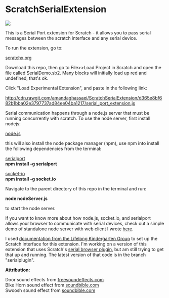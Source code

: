 # ScratchSerialExtension

<img src="https://github.com/amandaghassaei/ScratchSerialExtension/raw/master/screenshot.png" />

This is a Serial Port extension for Scratch - it allows you to pass serial messages between the scratch interface and any serial device.

To run the extension, go to:

<a href="http://scratchx.org/#scratch" target="_blank">scratchx.org</a>

Download this repo, then go to File>>Load Project in Scratch and open the file called SerialDemo.sb2.
Many blocks will initially load up red and undefined, that's ok.

Click "Load Experimental Extension", and paste in the following link:

<a href="http://cdn.rawgit.com/amandaghassaei/ScratchSerialExtension/d365e8bf682b1bba02e3797737ad84ee04ba1217/serial_port_extension.js">
http://cdn.rawgit.com/amandaghassaei/ScratchSerialExtension/d365e8bf682b1bba02e3797737ad84ee04ba1217/serial_port_extension.js</a>

Serial communication happens through a node.js server that must be running concurrently with scratch.
To use the node server, first install nodejs:

<a href="https://nodejs.org/en/download/">node.js</a>

this will also install the node package manager (npm), use npm into install the following dependencies from the terminal:

<a href="https://www.npmjs.com/package/serialport">serialport</a><br/>
**npm install -g serialport**<br/>

<a href="https://www.npmjs.com/package/socket.io">socket-io</a><br/>
**npm install -g socket.io**

Navigate to the parent directory of this repo in the terminal and run:

**node nodeServer.js**

to start the node server.

If you want to know more about how node.js, socket.io, and serialport allows your browser to communicate with  serial devices, check out
a simple demo of standalone node server with web client I wrote <a href="https://github.com/amandaghassaei/NodeSerialPortBoilerplate">here</a>.

I used <a href="https://github.com/LLK/scratchx/wiki#adding-blocks">documentation from the Lifelong Kindergarten Group</a> to set up the Scratch interface for this extension.
I'm working on a version of this extension that uses Scratch's <a href="https://scratch.mit.edu/info/ext_download/">serial browser plugin</a>, but am still trying to get that up and running.
The latest version of that code is in the branch "serialplugin".



**Attribution:**

Door sound effects from <a href="https://www.freesoundeffects.com/">freesoundeffects.com</a><br/>
Bike Horn sound effect from <a href="http://soundbible.com/1446-Bike-Horn.html">soundbible.com</a><br/>
Swoosh sound effect from <a href="http://soundbible.com/706-Swoosh-3.html">soundbible.com</a>